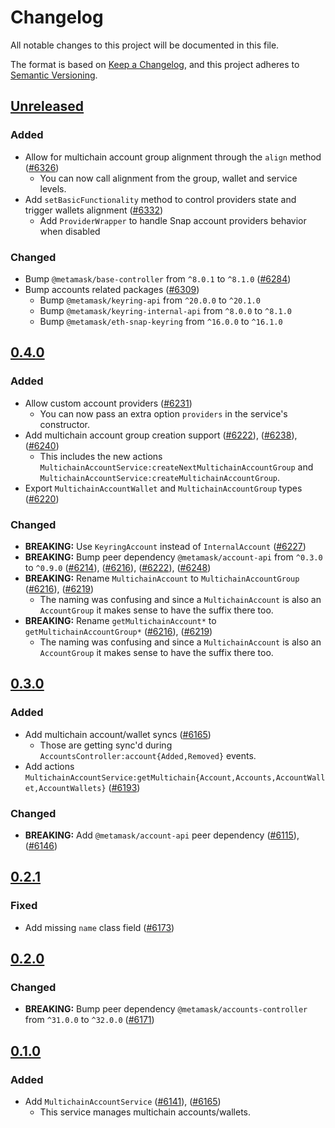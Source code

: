# Changelog

All notable changes to this project will be documented in this file.

The format is based on [Keep a Changelog](https://keepachangelog.com/en/1.0.0/),
and this project adheres to [Semantic Versioning](https://semver.org/spec/v2.0.0.html).

## [Unreleased]

### Added

- Allow for multichain account group alignment through the `align` method ([#6326](https://github.com/MetaMask/core/pull/6326))
  - You can now call alignment from the group, wallet and service levels.
- Add `setBasicFunctionality` method to control providers state and trigger wallets alignment ([#6332](https://github.com/MetaMask/core/pull/6332))
  - Add `ProviderWrapper` to handle Snap account providers behavior when disabled
  
### Changed

- Bump `@metamask/base-controller` from `^8.0.1` to `^8.1.0` ([#6284](https://github.com/MetaMask/core/pull/6284))
- Bump accounts related packages ([#6309](https://github.com/MetaMask/core/pull/6309))
  - Bump `@metamask/keyring-api` from `^20.0.0` to `^20.1.0`
  - Bump `@metamask/keyring-internal-api` from `^8.0.0` to `^8.1.0`
  - Bump `@metamask/eth-snap-keyring` from `^16.0.0` to `^16.1.0`

## [0.4.0]

### Added

- Allow custom account providers ([#6231](https://github.com/MetaMask/core/pull/6231))
  - You can now pass an extra option `providers` in the service's constructor.
- Add multichain account group creation support ([#6222](https://github.com/MetaMask/core/pull/6222)), ([#6238](https://github.com/MetaMask/core/pull/6238)), ([#6240](https://github.com/MetaMask/core/pull/6240))
  - This includes the new actions `MultichainAccountService:createNextMultichainAccountGroup` and `MultichainAccountService:createMultichainAccountGroup`.
- Export `MultichainAccountWallet` and `MultichainAccountGroup` types ([#6220](https://github.com/MetaMask/core/pull/6220))

### Changed

- **BREAKING:** Use `KeyringAccount` instead of `InternalAccount` ([#6227](https://github.com/MetaMask/core/pull/6227))
- **BREAKING:** Bump peer dependency `@metamask/account-api` from `^0.3.0` to `^0.9.0` ([#6214](https://github.com/MetaMask/core/pull/6214)), ([#6216](https://github.com/MetaMask/core/pull/6216)), ([#6222](https://github.com/MetaMask/core/pull/6222)), ([#6248](https://github.com/MetaMask/core/pull/6248))
- **BREAKING:** Rename `MultichainAccount` to `MultichainAccountGroup` ([#6216](https://github.com/MetaMask/core/pull/6216)), ([#6219](https://github.com/MetaMask/core/pull/6219))
  - The naming was confusing and since a `MultichainAccount` is also an `AccountGroup` it makes sense to have the suffix there too.
- **BREAKING:** Rename `getMultichainAccount*` to `getMultichainAccountGroup*` ([#6216](https://github.com/MetaMask/core/pull/6216)), ([#6219](https://github.com/MetaMask/core/pull/6219))
  - The naming was confusing and since a `MultichainAccount` is also an `AccountGroup` it makes sense to have the suffix there too.

## [0.3.0]

### Added

- Add multichain account/wallet syncs ([#6165](https://github.com/MetaMask/core/pull/6165))
  - Those are getting sync'd during `AccountsController:account{Added,Removed}` events.
- Add actions `MultichainAccountService:getMultichain{Account,Accounts,AccountWallet,AccountWallets}` ([#6193](https://github.com/MetaMask/core/pull/6193))

### Changed

- **BREAKING:** Add `@metamask/account-api` peer dependency ([#6115](https://github.com/MetaMask/core/pull/6115)), ([#6146](https://github.com/MetaMask/core/pull/6146))

## [0.2.1]

### Fixed

- Add missing `name` class field ([#6173](https://github.com/MetaMask/core/pull/6173))

## [0.2.0]

### Changed

- **BREAKING:** Bump peer dependency `@metamask/accounts-controller` from `^31.0.0` to `^32.0.0` ([#6171](https://github.com/MetaMask/core/pull/6171))

## [0.1.0]

### Added

- Add `MultichainAccountService` ([#6141](https://github.com/MetaMask/core/pull/6141)), ([#6165](https://github.com/MetaMask/core/pull/6165))
  - This service manages multichain accounts/wallets.

[Unreleased]: https://github.com/MetaMask/core/compare/@metamask/multichain-account-service@0.4.0...HEAD
[0.4.0]: https://github.com/MetaMask/core/compare/@metamask/multichain-account-service@0.3.0...@metamask/multichain-account-service@0.4.0
[0.3.0]: https://github.com/MetaMask/core/compare/@metamask/multichain-account-service@0.2.1...@metamask/multichain-account-service@0.3.0
[0.2.1]: https://github.com/MetaMask/core/compare/@metamask/multichain-account-service@0.2.0...@metamask/multichain-account-service@0.2.1
[0.2.0]: https://github.com/MetaMask/core/compare/@metamask/multichain-account-service@0.1.0...@metamask/multichain-account-service@0.2.0
[0.1.0]: https://github.com/MetaMask/core/releases/tag/@metamask/multichain-account-service@0.1.0
